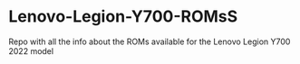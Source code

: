 # Lenovo-Legion-Y700-ROMsS
Repo with all the info about the ROMs available for the Lenovo Legion Y700 2022 model
